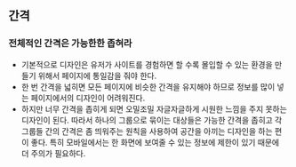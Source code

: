 ## 간격
### 전체적인 간격은 가능한한 좁혀라
- 기본적으로 디자인은 유저가 사이트를 경험하면 할 수록 몰입할 수 있는 환경을 만들기 위해서 페이지에 통일감을 줘야 한다.
- 한 번 간격을 넓히면 모든 페이지에 비슷한 간격을 유지해야 하므로 정보를 많이 넣는 페이지에서의 디자인이 어려워진다.
- 하지만 너무 간격을 좁히게 되면 오밀조밀 자글자글하게 시원한 느낌을 주지 못하는 디자인이 된다. 따라서 하나의 그룹으로 묶이는 대상들은 가능한 간격을 좁히고 각 그룹들 간의 간격은 좀 띄워주는 원칙을 사용하여 공간을 아끼는 디자인을 하는 편이 좋다. 특히 모바일에서는 한 화면에 보여줄 수 있는 정보에 제한이 있기 때문에 더 주의가 필요하다.
